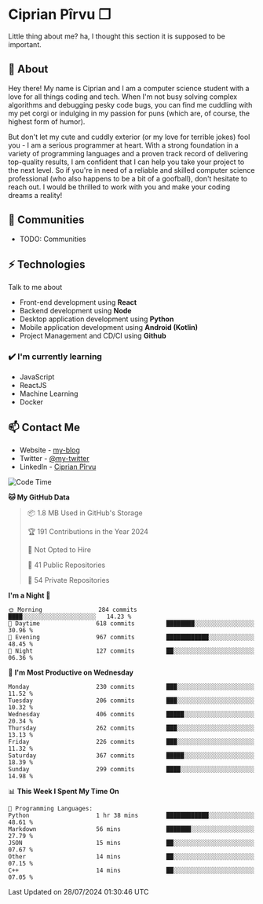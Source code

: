 # Ciprian Pîrvu ❐

Little thing about me? ha, I thought this section it is supposed to be important.

## 🧐 About

Hey there! My name is Ciprian and I am a computer science student with a love for all things coding and tech. When I'm not busy solving complex algorithms and debugging pesky code bugs, you can find me cuddling with my pet corgi or indulging in my passion for puns (which are, of course, the highest form of humor).

But don't let my cute and cuddly exterior (or my love for terrible jokes) fool you - I am a serious programmer at heart. With a strong foundation in a variety of programming languages and a proven track record of delivering top-quality results, I am confident that I can help you take your project to the next level. So if you're in need of a reliable and skilled computer science professional (who also happens to be a bit of a goofball), don't hesitate to reach out. I would be thrilled to work with you and make your coding dreams a reality!

## 👯 Communities

-   TODO: Communities

## ⚡ Technologies

Talk to me about

-   Front-end development using **React**
-   Backend development using **Node**
-   Desktop application development using **Python**
-   Mobile application development using **Android (Kotlin)**
-   Project Management and CD/CI using **Github**

### ✔️ I'm currently learning

-   JavaScript
-   ReactJS
-   Machine Learning
-   Docker

## 📫 Contact Me

-   Website - [my-blog]()
-   Twitter - [@my-twitter]()
-   LinkedIn - [Ciprian Pîrvu](https://www.linkedin.com/in/p%C3%AErvu-ciprian-cristian-4415991b1/)

<!--START_SECTION:waka-->
![Code Time](http://img.shields.io/badge/Code%20Time-2%2C116%20hrs%2011%20mins-blue)

**🐱 My GitHub Data** 

> 📦 1.8 MB Used in GitHub's Storage 
 > 
> 🏆 191 Contributions in the Year 2024
 > 
> 🚫 Not Opted to Hire
 > 
> 📜 41 Public Repositories 
 > 
> 🔑 54 Private Repositories 
 > 
**I'm a Night 🦉** 

```text
🌞 Morning                284 commits         ████░░░░░░░░░░░░░░░░░░░░░   14.23 % 
🌆 Daytime                618 commits         ████████░░░░░░░░░░░░░░░░░   30.96 % 
🌃 Evening                967 commits         ████████████░░░░░░░░░░░░░   48.45 % 
🌙 Night                  127 commits         ██░░░░░░░░░░░░░░░░░░░░░░░   06.36 % 
```
📅 **I'm Most Productive on Wednesday** 

```text
Monday                   230 commits         ███░░░░░░░░░░░░░░░░░░░░░░   11.52 % 
Tuesday                  206 commits         ███░░░░░░░░░░░░░░░░░░░░░░   10.32 % 
Wednesday                406 commits         █████░░░░░░░░░░░░░░░░░░░░   20.34 % 
Thursday                 262 commits         ███░░░░░░░░░░░░░░░░░░░░░░   13.13 % 
Friday                   226 commits         ███░░░░░░░░░░░░░░░░░░░░░░   11.32 % 
Saturday                 367 commits         █████░░░░░░░░░░░░░░░░░░░░   18.39 % 
Sunday                   299 commits         ████░░░░░░░░░░░░░░░░░░░░░   14.98 % 
```


📊 **This Week I Spent My Time On** 

```text
💬 Programming Languages: 
Python                   1 hr 38 mins        ████████████░░░░░░░░░░░░░   48.61 % 
Markdown                 56 mins             ███████░░░░░░░░░░░░░░░░░░   27.79 % 
JSON                     15 mins             ██░░░░░░░░░░░░░░░░░░░░░░░   07.67 % 
Other                    14 mins             ██░░░░░░░░░░░░░░░░░░░░░░░   07.15 % 
C++                      14 mins             ██░░░░░░░░░░░░░░░░░░░░░░░   07.05 % 
```


 Last Updated on 28/07/2024 01:30:46 UTC
<!--END_SECTION:waka-->
